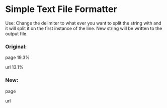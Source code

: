 # Simple Text File Formatter

Use: Change the delimiter to what ever you want to split the string with and it will split it on the first instance of the line. New string will be written to the output file.

### Original:

page	19.3%

url	13.1%

### New:

page

url
